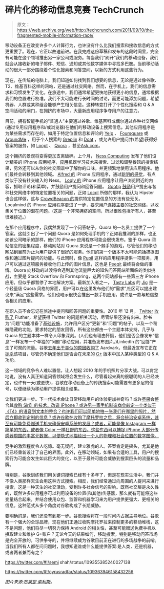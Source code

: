 # 碎片化的移动信息竞赛 TechCrunch

> 原文：<https://web.archive.org/web/http://techcrunch.com/2011/09/10/the-fragmented-mobile-information-race/>

移动设备正在改变许多个人计算行为，也许没有什么比我们搜索和接收信息的方式更重要了。现在，它正以曲速前进。在我完成这份草稿和发布的这段时间里，完全有可能在这个领域推出另一家公司或服务。每当我们“刷开”我们的移动设备，我们就会从接收新的电子邮件、短信、通知或其他数字媒体中寻找多巴胺。当前移动活动的很大一部分围绕着个性化搜索和问答空间，以新的方式利用这些行为。

现在，在传统的电脑上，我们知道如何找到我们想要的信息，无论是通过像谷歌、T2、维基百科这样的网站，还是通过社交网络。然而，在手机上，我们的信息需求和习惯发生了变化。在旅途中，我们通常希望更快地获得更小的信息，通常根据我们的位置进行校准。我们不太可能进行长时间的讨论，而更可能添加问题，希望机器、人群或某种组合能够产生相关信息。这种转变打开了个性化搜索和 Q & A 空间活动的闸门，在拥挤的市场中，大量新应用程序争夺用户的注意力。

目前，拥有智能手机的“普通人”主要通过谷歌、维基百科或偶尔通过各种社交网络(通过专用应用程序和/或浏览器)在他们的移动设备上搜索信息。其他应用程序是为某些需求而存在的，如用于特定位置信息和评论的 [Yelp](https://web.archive.org/web/20230205012951/http://www.yelp.com/) 、 [Foursquare](https://web.archive.org/web/20230205012951/http://www.foursquare.com/) 或 [AroundMe](https://web.archive.org/web/20230205012951/http://itunes.apple.com/us/app/aroundme/id290051590?mt=8) ，用于个人搜索的 [Greplin](https://web.archive.org/web/20230205012951/https://www.greplin.com/) 和 [Doat](https://web.archive.org/web/20230205012951/http://www.doat.com/) ，或允许用户提问并(希望)获得好答案的服务，如 [Loopt](https://web.archive.org/web/20230205012951/https://www.loopt.com/iphone) 、 [Quora](https://web.archive.org/web/20230205012951/http://www.quora.com/) ，甚至[Ask.com](https://web.archive.org/web/20230205012951/http://www.ask.com/iPhone)。

这个拥挤的景观将变得更加支离破碎。上个月， [Ness Computing](https://web.archive.org/web/20230205012951/http://www.likeness.com/) 发布了他们设计精美的 iPhone 应用程序，[应用](https://web.archive.org/web/20230205012951/https://techcrunch.com/2011/08/25/ness/)机器学习技术来搜索、过滤和调整餐馆的搜索结果，另外还可以从你的社交图谱中了解你的口味，并更频繁地使用该应用程序。他们最终会转移到其他领域。 [Alfred 的](https://web.archive.org/web/20230205012951/http://itunes.apple.com/us/app/alfred/id447020280?mt=8) iPhone 应用程序，通过[聪明的感觉](https://web.archive.org/web/20230205012951/http://www.alfredmobile.com/)，有点类似于没有社交输入的 Ness。 [Loqly 的](https://web.archive.org/web/20230205012951/http://itunes.apple.com/us/app/loqly-be-local-anywhere!/id406466950?mt=8) iPhone 应用程序让用户浏览附近的内容，抓取评论(和菜单)，并鼓励用户提问和回答问题。 [Gootip](https://web.archive.org/web/20230205012951/http://www.gootip.com/) [鼓励](https://web.archive.org/web/20230205012951/https://techcrunch.com/2011/09/01/gootip-turns-twitter-into-a-location-based-qa-service-launches-iphone-app-apis-and-more/)用户提出与各种社交网络中的特定位置相关的问题，正如 [Locql](https://web.archive.org/web/20230205012951/http://www.locql.com/) 所做的那样，我认为 Hipster 也会这样做，这与 [CrowdBeacon 的](https://web.archive.org/web/20230205012951/http://crowdbeacon.com/)提供特定位置信息的方法有些无关。Localmind 的 iPhone 应用程序更进了一步，要求用户连接主要的社交网络，以收集关于位置的潜在问题。(这是一个非常拥挤的空间，所以很难包括所有人，甚至很难接近。)

在那个应用程序中，我偶然发现了一个问答帖子，Quora 的一名员工提供了一个答案。这就引出了一个问题:Quora 是如何处理手机的？正如我推测的那样，也正如该公司暗示的那样，他们的 iPhone 应用程序可能会很快发布。鉴于 Quora 网站信息的密集程度，移动网站对 Quora 来说是一个棘手的游戏，尽管他们的移动网站到目前为止为用户提供了很好的服务。他们的第一个[版本](https://web.archive.org/web/20230205012951/http://www.quora.com/Would-it-make-sense-for-Quora-to-enable-image-capture-in-its-forthcoming-iPhone-app/answer/Joel-Lewenstein)不太可能包括捕捉图像和通过图片提问的功能。与此同时，像 [Pupil](https://web.archive.org/web/20230205012951/http://pupilit.com/) 这样的应用程序提供一项服务，用户可以通过这项服务接收他们上传的图片信息，这也是 [Peeqit](https://web.archive.org/web/20230205012951/http://peeq.it/) 最终将会做的事情。Quora 向移动的过渡将会遇到其他流量巨大的知名问答网站所面临的类似挑战，主要是 Stack Overflow 和 Formspring，这两个网站都有一些第三方 iPhone 应用，但似乎都暂停了本地解决方案。最新加入者之一， [Tasty Labs](https://web.archive.org/web/20230205012951/http://www.tastylabs.com/) 的 [Jig](https://web.archive.org/web/20230205012951/http://www.jig.com/) 是一个轻量级 Quora 风格的界面，用户可以在这里发布他们的“需求”,社区可以提出建议来“满足”这些需求。他们也暗示很快会推出一款手机应用，或许是一款与短信整合相关的应用。

在职人员不会忘记在旅途中提问和回答问题的重要性。2010 年 12 月， [Twitter](https://web.archive.org/web/20230205012951/http://www.twitter.com/) [收购了](https://web.archive.org/web/20230205012951/https://techcrunch.com/2010/12/21/fluther-twitter/) Fluther，希望获得 Twitter 的问题相关活动，尽管结果还没有出来。脸书为“问题”功能准备了[基础设施](https://web.archive.org/web/20230205012951/http://www.facebook.com/questions/)，允许用户区分“更新”和“问题”的帖子，以及一个稍微隐藏的功能，要求特定的朋友回答，所有这些都由一个主题本体支持，几乎与 Quora 的主题本体一样令人印象深刻。(人们也有理由怀疑，他们是否会像发布“信息”一样发布一个单独的“问题”移动应用，并准备发布图片。)LinkedIn 的“回答”产生了可观的流量。谷歌[去年出于类似的原因收购了](https://web.archive.org/web/20230205012951/https://techcrunch.com/2010/02/11/google-acquires-aardvark-for-50-million/) Aardvark，但最近宣布它正在[扼杀](https://web.archive.org/web/20230205012951/https://techcrunch.com/2011/09/02/google-kills-aardvark/)该项目，尽管仍不确定他们是否会在未来的 [G+](https://web.archive.org/web/20230205012951/https://plus.google.com/) 版本中加入某种类型的 Q & A 功能。

这一领域的竞争令人难以置信，让人想起 2010 年的手机照片分享大战。可以肯定地说，没有人真正知道问答领域将会发生什么，尽管看起来真的很聪明的人已经决定，也许有一天(或更快)，谷歌在移动设备上的传统搜索可能需要有更多层的信号，以便继续为移动用户提供相关结果。

让我们更进一步。下一代技术会让日常移动用户的体验更加神奇吗？或许[苹果](https://web.archive.org/web/20230205012951/http://www.apple.com/)会整合其[收购 Siri】的技术，改造 iPhone？或许另一家手机制造商会敲定一个类似于《T4》的语音到文本的整合？也许我们可以简单地拍一张我们在哪里的照片，然后立即收到定制的信息？或许谷歌在收购了摩托罗拉之后，将会统治安卓系统，甚至有可能免费赠送手机来确保安卓系统的发展？或者，可能是像 Instagram 一样简单的东西，或者像 Color 一样狂野的东西，这些东西可以捕捉 iPhone 大部分传感器周围的丰富元数据，以便隐式地描绘出一个人的物理和社会位置的数字图像。](https://web.archive.org/web/20230205012951/https://techcrunch.com/2010/04/28/apple-buys-virtual-personal-assistant-startup-siri/)

竞争的激烈程度令人吃惊。毫无疑问，建立雅虎的人。答案肯定是摇头，尤其是他们已经重新设计了自己的界面。此外，在移动领域，如果有合适的工具，用户的搜索行为可能会发生如此巨大的变化，以至于最终可能会威胁到搜索巨头的流量和品牌。

特别是，谷歌训练我们用关键词搜索已经有十多年了，但是在现实生活中，我们并不像人类那样天生会用这种方式搜索。相反，我们经常通过向周围的人提问来进行搜索，这是一种天生的社交活动，受到许多社会信号的影响。既然社交层是永久性的，既然许多应用程序可以利用设备的位置(和其他)传感器，那么就有可能将这些变量结合起来，并结合使用众包、监管和机器学习来为用户提供更强大、更相关的信息。这种范式从多个角度对谷歌构成了长期威胁。

要明确的是，我们还没有到那一步。谷歌搜索将在一段时间内占据主导地位。谷歌有一个强大的全球品牌，现在他们正通过收购摩托罗拉来控制更多的移动堆栈，这不是问题，他们将尽一切努力保持 Android 的相关性，甚至可能赠送免费手机以换取建立和维护 G+账户？无论今天的结果如何，移动搜索，特别是移动问答市场是完全开放的，可供争夺的，并将继续成为谷歌目前正在进行的多场战争的前哨。当我们所有人都在问问题时，我想知道谁或什么能提供答案:是人类，还是机器，或者两者兼而有之？

https://twitter.com/#!/semi shah/status/109355385240027138

https://twitter.com/#!/cyrusradfar/status/109363946158432256

*图片来源:[布莱恩·索利斯](https://web.archive.org/web/20230205012951/http://www.flickr.com/photos/briansolis/520051406/)。*